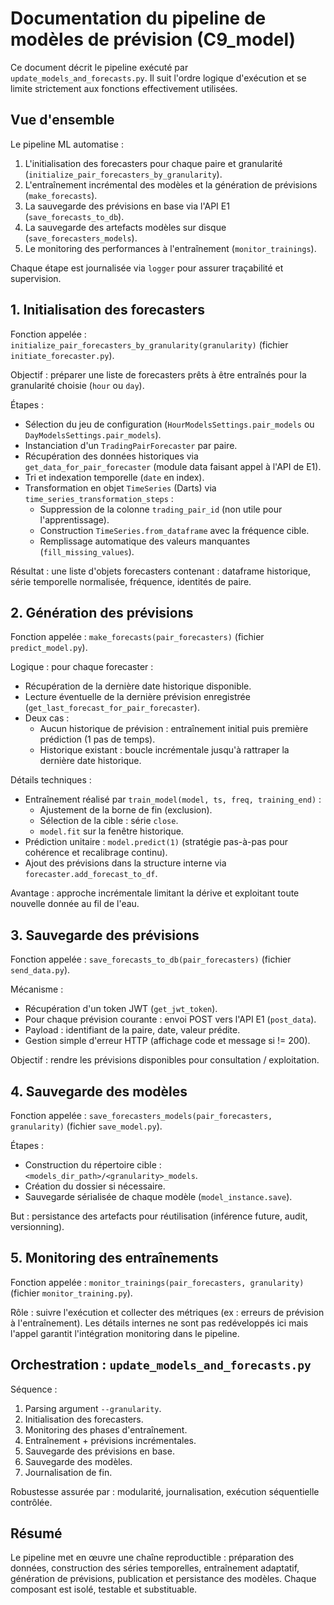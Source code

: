 # Documentation du pipeline de modèles de prévision (C9_model)

Ce document décrit le pipeline exécuté par `update_models_and_forecasts.py`. Il suit l'ordre logique d'exécution et se limite strictement aux fonctions effectivement utilisées.

## Vue d'ensemble
Le pipeline ML automatise :
1. L'initialisation des forecasters pour chaque paire et granularité (`initialize_pair_forecasters_by_granularity`).
2. L'entraînement incrémental des modèles et la génération de prévisions (`make_forecasts`).
3. La sauvegarde des prévisions en base via l'API E1 (`save_forecasts_to_db`).
4. La sauvegarde des artefacts modèles sur disque (`save_forecasters_models`).
5. Le monitoring des performances à l'entraînement (`monitor_trainings`).

Chaque étape est journalisée via `logger` pour assurer traçabilité et supervision.

## 1. Initialisation des forecasters
Fonction appelée : `initialize_pair_forecasters_by_granularity(granularity)` (fichier `initiate_forecaster.py`).

Objectif : préparer une liste de forecasters prêts à être entraînés pour la granularité choisie (`hour` ou `day`).

Étapes :
- Sélection du jeu de configuration (`HourModelsSettings.pair_models` ou `DayModelsSettings.pair_models`).
- Instanciation d'un `TradingPairForecaster` par paire.
- Récupération des données historiques via `get_data_for_pair_forecaster` (module data faisant appel à l'API de E1).
- Tri et indexation temporelle (`date` en index).
- Transformation en objet `TimeSeries` (Darts) via `time_series_transformation_steps` :
  - Suppression de la colonne `trading_pair_id` (non utile pour l'apprentissage).
  - Construction `TimeSeries.from_dataframe` avec la fréquence cible.
  - Remplissage automatique des valeurs manquantes (`fill_missing_values`).

Résultat : une liste d'objets forecasters contenant : dataframe historique, série temporelle normalisée, fréquence, identités de paire.

## 2. Génération des prévisions
Fonction appelée : `make_forecasts(pair_forecasters)` (fichier `predict_model.py`).

Logique : pour chaque forecaster :
- Récupération de la dernière date historique disponible.
- Lecture éventuelle de la dernière prévision enregistrée (`get_last_forecast_for_pair_forecaster`).
- Deux cas :
  - Aucun historique de prévision : entraînement initial puis première prédiction (1 pas de temps).
  - Historique existant : boucle incrémentale jusqu'à rattraper la dernière date historique.

Détails techniques :
- Entraînement réalisé par `train_model(model, ts, freq, training_end)` :
  - Ajustement de la borne de fin (exclusion).
  - Sélection de la cible : série `close`.
  - `model.fit` sur la fenêtre historique.
- Prédiction unitaire : `model.predict(1)` (stratégie pas-à-pas pour cohérence et recalibrage continu).
- Ajout des prévisions dans la structure interne via `forecaster.add_forecast_to_df`.

Avantage : approche incrémentale limitant la dérive et exploitant toute nouvelle donnée au fil de l'eau.

## 3. Sauvegarde des prévisions
Fonction appelée : `save_forecasts_to_db(pair_forecasters)` (fichier `send_data.py`).

Mécanisme :
- Récupération d'un token JWT (`get_jwt_token`).
- Pour chaque prévision courante : envoi POST vers l'API E1 (`post_data`).
- Payload : identifiant de la paire, date, valeur prédite.
- Gestion simple d'erreur HTTP (affichage code et message si != 200).

Objectif : rendre les prévisions disponibles pour consultation / exploitation.

## 4. Sauvegarde des modèles
Fonction appelée : `save_forecasters_models(pair_forecasters, granularity)` (fichier `save_model.py`).

Étapes :
- Construction du répertoire cible : `<models_dir_path>/<granularity>_models`.
- Création du dossier si nécessaire.
- Sauvegarde sérialisée de chaque modèle (`model_instance.save`).

But : persistance des artefacts pour réutilisation (inférence future, audit, versionning).

## 5. Monitoring des entraînements
Fonction appelée : `monitor_trainings(pair_forecasters, granularity)` (fichier `monitor_training.py`).

Rôle : suivre l'exécution et collecter des métriques (ex : erreurs de prévision à l'entraînement). Les détails internes ne sont pas redéveloppés ici mais l'appel garantit l'intégration monitoring dans le pipeline.

## Orchestration : `update_models_and_forecasts.py`

Séquence :
1. Parsing argument `--granularity`.
2. Initialisation des forecasters.
3. Monitoring des phases d'entraînement.
4. Entraînement + prévisions incrémentales.
5. Sauvegarde des prévisions en base.
6. Sauvegarde des modèles.
7. Journalisation de fin.

Robustesse assurée par : modularité, journalisation, exécution séquentielle contrôlée.

## Résumé
Le pipeline met en œuvre une chaîne reproductible : préparation des données, construction des séries temporelles, entraînement adaptatif, génération de prévisions, publication et persistance des modèles. Chaque composant est isolé, testable et substituable.

